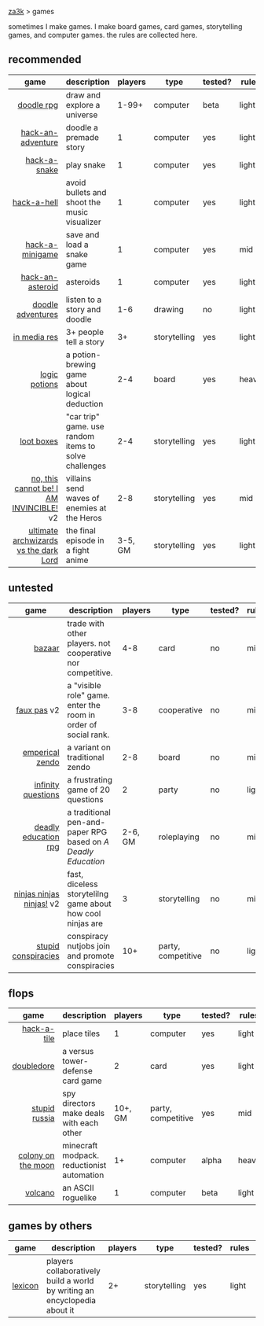 [za3k](/) > games

<style>
body {
    margin: auto;
    width: fit-content;
}
td:first-child {
    text-align: right;
}
</style>

sometimes I make games. I make board games, card games, storytelling games, and computer games. the rules are collected here.

## recommended

| game                    | description                                   | players | type         | tested? | rules | good?  | date      
|-------------------------|-----------------------------------------------|---------|--------------|---------|-------|--------|-------------|
| [doodle rpg][1]         | draw and explore a universe                   | 1-99+   | computer     | beta    | light | yes    | 2022-12-03
| [hack-an-adventure][2]  | doodle a premade story                        | 1       | computer     | yes     | light | yes    | 2022-11-29
| [hack-a-snake][3]       | play snake                                    | 1       | computer     | yes     | light | maybe  | 2022-11-27
| [hack-a-hell][4]        | avoid bullets and shoot the music visualizer  | 1       | computer     | yes     | light | yes    | 2022-11-22
| [hack-a-minigame][5]    | save and load a snake game                    | 1       | computer     | yes     | mid   | maybe  | 2022-11-16
| [hack-an-asteroid][6]   | asteroids                                     | 1       | computer     | yes     | light | maybe  | 2022-11-07
| [doodle adventures][7]  | listen to a story and doodle                  | 1-6     | drawing      | no      | light | yes    | 2021-03-29
| [in media res][8]       | 3+ people tell a story                        | 3+      | storytelling | yes     | light | maybe  | 2022-02-25
| [logic potions][9]      | a potion-brewing game about logical deduction | 2-4     | board        | yes     | heavy | maybe  | 2021-03-13
| [loot boxes][10]        | "car trip" game. use random items to solve challenges | 2-4     | storytelling | yes     | light | maybe  | 2021-02-08
| [no, this cannot be! I AM INVINCIBLE!][11] v2 | villains send waves of enemies at the Heros | 2-8          | storytelling         | yes      | mid        | yes           | 2021-02-08
| [ultimate archwizards vs the dark Lord][12]   | the final episode in a fight anime | 3-5, GM | storytelling         | yes      | light       | yes           | 2021-02-03

## untested

| game                           | description                                                    | players | type               | tested? | rules | good?   | date      
|--------------------------------|----------------------------------------------------------------|---------|--------------------|---------|-------|---------|-------------|
| [bazaar][13]                   | trade with other players. not cooperative nor competitive.     | 4-8     | card               | no      | mid   | not yet | 2022-03-04
| [faux pas][14] v2              | a "visible role" game. enter the room in order of social rank. | 3-8     | cooperative        | no      | mid   | maybe   | 2021-04-28
| [emperical zendo][15]          | a variant on traditional zendo                                 | 2-8     | board              | no      | mid   | no      | 2021-03-19
| [infinity questions][16]       | a frustrating game of 20 questions                             | 2       | party              | no      | light | maybe   | 2022-02-25
| [deadly education rpg][17]     | a traditional pen-and-paper RPG based on *A Deadly Education*  | 2-6, GM | roleplaying        | no      | mid   | no      | 2021-02-12
| [ninjas ninjas ninjas!][18] v2 | fast, diceless storytelilng game about how cool ninjas are     | 3       | storytelling       | no      | mid+  | no      | 2021-02-07
| [stupid conspiracies][19]      | conspiracy nutjobs join and promote conspiracies               | 10+     | party, competitive | no      | light | maybe   | 2021-01-17

## flops

| game                     | description                                | players | type               | tested? | rules | good?  | date      
|--------------------------|--------------------------------------------|---------|--------------------|---------|-------|--------|-------------|
| [hack-a-tile][20]        | place tiles                                | 1       | computer           | yes     | light | maybe  | 2022-11-11
| [doubledore][21]         | a versus tower-defense card game           | 2       | card               | yes     | light | no     | 2021-06-06
| [stupid russia][22]      | spy directors make deals with each other   | 10+, GM | party, competitive | yes     | mid   | no     | 2017-10-29
| [colony on the moon][23] | minecraft modpack. reductionist automation | 1+      | computer           | alpha   | heavy | no     | 2016-07-05
| [volcano][24]            | an ASCII roguelike                         | 1       | computer           | beta    | light | no     | 2013-02-05

## games by others

| game          | description                                                               | players | type         | tested?  | rules | good?  | date      
|---------------|---------------------------------------------------------------------------|---------|--------------|----------|-------|--------|-------------|
| [lexicon][25] | players collaboratively build a world by writing an encyclopedia about it | 2+      | storytelling | yes      | light | yes    | 2003-11-20


[1]: https://tilde.za3k.com/doodlerpg/
[2]: https://tilde.za3k.com/hackaday/adventure/
[3]: https://tilde.za3k.com/hackaday/snake/
[4]: https://tilde.za3k.com/hackaday/hell/
[5]: https://tilde.za3k.com/hackaday/mini/
[6]: https://tilde.za3k.com/hackaday/asteroid/
[7]: doodle_adventures
[8]: in_media_res
[9]: logic_potions
[10]: lootboxes
[11]: invincible
[12]: ultimate_archwizard

[13]: bazaar
[14]: faux_pas
[15]: emperical_zendo
[16]: infinity_questions
[17]: deadly
[18]: ninjas
[19]: conspiracies

[20]: https://tilde.za3k.com/hackaday/tile/
[21]: doubledore
[22]: stupid_russia
[23]: colony
[24]: https://github.com/za3k/volcano
[25]: lexicon

